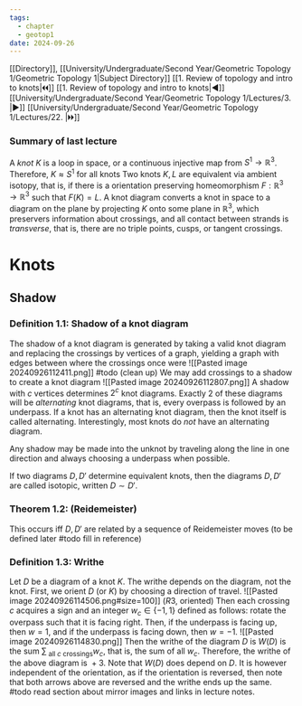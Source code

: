 ```yaml
---
tags:
  - chapter
  - geotop1
date: 2024-09-26
---
```

[[Directory]], [[University/Undergraduate/Second Year/Geometric Topology 1/Geometric Topology 1|Subject Directory]]
[[1. Review of topology and intro to knots|🞀🞀]] [[1. Review of topology and intro to knots|◀]] [[University/Undergraduate/Second Year/Geometric Topology 1/Lectures/3. |▶]] [[University/Undergraduate/Second Year/Geometric Topology 1/Lectures/22. |🞂🞂]]
### Summary of last lecture
A *knot* ${} K {}$ is a loop in space, or a continuous injective map from ${} S^{1}\to{}\mathbb{R}^{3} {}$. Therefore, ${} K \approx S^{1} {}$ for all knots
Two knots ${} K, L {}$ are equivalent via ambient isotopy, that is, if there is a orientation preserving homeomorphism ${} F:\mathbb{R}^{3}\to{}\mathbb{R}^{3} {}$ such that ${} F(K)=L {}$.
A knot diagram converts a knot in space to a diagram on the plane by projecting $K {}$ onto some plane in ${} \mathbb{R}^{3} {}$, which preservers information about crossings, and all contact between strands is *transverse*, that is, there are no triple points, cusps, or tangent crossings. 
# Knots
## Shadow
### Definition 1.1: Shadow of a knot diagram
The shadow of a knot diagram is generated by taking a valid knot diagram and replacing the crossings by vertices of a graph, yielding a graph with edges between where the crossings once were
![[Pasted image 20240926112411.png]]
#todo (clean up)
We may add crossings to a shadow to create a knot diagram
![[Pasted image 20240926112807.png]]
A shadow with $c {}$ vertices determines ${} 2^{c} {}$ knot diagrams. Exactly 2 of these diagrams will be *alternating* knot diagrams, that is, every overpass is followed by an underpass. If a knot has an alternating knot diagram, then the knot itself is called alternating. Interestingly, most knots do *not* have an alternating diagram. 

Any shadow may be made into the unknot by traveling along the line in one direction and always choosing a underpass when possible.

If two diagrams ${} D,\, D' {}$ determine equivalent knots, then the diagrams ${} D,\, D' {}$ are called isotopic, written ${} D \sim  D' {}$.
### Theorem 1.2: (Reidemeister)
This occurs iff ${} D,\, D' {}$ are related by a sequence of Reidemeister moves (to be defined later #todo fill in reference)
### Definition 1.3: Writhe
Let $D {}$ be a diagram of a knot $K {}$. The writhe depends on the diagram, not the knot. First, we orient $D {}$ (or ${} K {}$) by choosing a direction of travel. 
![[Pasted image 20240926114506.png#size=100]]
(${} R3 {}$, oriented)
Then each crossing $c {}$ acquires a sign and an integer ${} w_{c} \in \{ -1,\, 1 \} {}$ defined as follows: rotate the overpass such that it is facing right. Then, if the underpass is facing up, then ${} w=1 {}$, and if the underpass is facing down, then ${} w=-1 {}$.
![[Pasted image 20240926114830.png]]
Then the writhe of the diagram $D {}$ is $W(D) {}$ is the sum ${} \sum_{\text{ all }c\text{ crossings}}w_{c} {}$, that is, the sum of all ${} w_{c} {}$. Therefore, the writhe of the above diagram is ${} +3 {}$. Note that ${} W(D) {}$ does depend on $D {}$. It is however independent of the orientation, as if the orientation is reversed, then note that both arrows above are reversed and the writhe ends up the same.
#todo read section about mirror images and links in lecture notes.